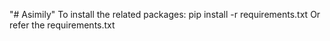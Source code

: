 "# Asimily" 
To install the related packages:
pip install -r requirements.txt
Or refer the requirements.txt
